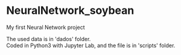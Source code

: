 # NeuralNetwork_soybean
My first Neural Network project

The used data is in 'dados' folder. \
Coded in Python3 with Jupyter Lab, and the file is in 'scripts' folder.
